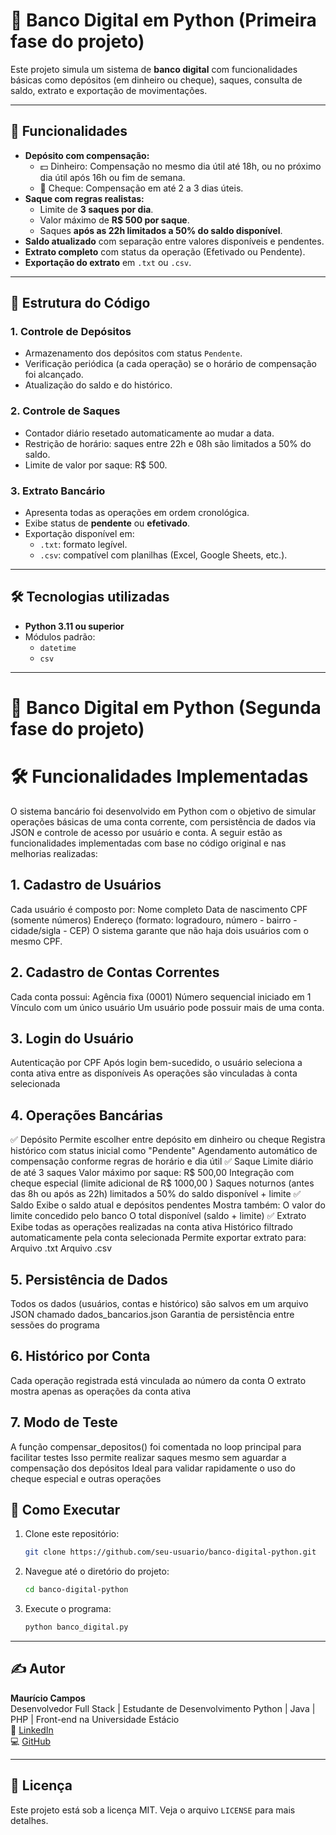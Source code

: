 
# 🏦 Banco Digital em Python (Primeira fase do projeto)

Este projeto simula um sistema de **banco digital** com funcionalidades básicas como depósitos (em dinheiro ou cheque), saques, consulta de saldo, extrato e exportação de movimentações.

---

## 🚀 Funcionalidades

- **Depósito com compensação:**
  - 💵 Dinheiro: Compensação no mesmo dia útil até 18h, ou no próximo dia útil após 16h ou fim de semana.
  - 🧾 Cheque: Compensação em até 2 a 3 dias úteis.
- **Saque com regras realistas:**
  - Limite de **3 saques por dia**.
  - Valor máximo de **R$ 500 por saque**.
  - Saques **após as 22h limitados a 50% do saldo disponível**.
- **Saldo atualizado** com separação entre valores disponíveis e pendentes.
- **Extrato completo** com status da operação (Efetivado ou Pendente).
- **Exportação do extrato** em `.txt` ou `.csv`.

---

## 📂 Estrutura do Código

### 1. Controle de Depósitos
- Armazenamento dos depósitos com status `Pendente`.
- Verificação periódica (a cada operação) se o horário de compensação foi alcançado.
- Atualização do saldo e do histórico.

### 2. Controle de Saques
- Contador diário resetado automaticamente ao mudar a data.
- Restrição de horário: saques entre 22h e 08h são limitados a 50% do saldo.
- Limite de valor por saque: R$ 500.

### 3. Extrato Bancário
- Apresenta todas as operações em ordem cronológica.
- Exibe status de **pendente** ou **efetivado**.
- Exportação disponível em:
  - `.txt`: formato legível.
  - `.csv`: compatível com planilhas (Excel, Google Sheets, etc.).

---

## 🛠 Tecnologias utilizadas

- **Python 3.11 ou superior**
- Módulos padrão:
  - `datetime`
  - `csv`

---

# 🏦 Banco Digital em Python (Segunda fase do projeto)

# 🛠️ Funcionalidades Implementadas
O sistema bancário foi desenvolvido em Python com o objetivo de simular operações básicas de uma conta corrente, com persistência de dados via JSON e controle de acesso por usuário e conta. A seguir estão as funcionalidades implementadas com base no código original e nas melhorias realizadas:

## 1. Cadastro de Usuários
Cada usuário é composto por:
Nome completo
Data de nascimento
CPF (somente números)
Endereço (formato: logradouro, número - bairro - cidade/sigla - CEP)
O sistema garante que não haja dois usuários com o mesmo CPF.

## 2. Cadastro de Contas Correntes
Cada conta possui:
Agência fixa (0001)
Número sequencial iniciado em 1
Vínculo com um único usuário
Um usuário pode possuir mais de uma conta.

## 3. Login do Usuário
Autenticação por CPF
Após login bem-sucedido, o usuário seleciona a conta ativa entre as disponíveis
As operações são vinculadas à conta selecionada

## 4. Operações Bancárias
✅ Depósito
Permite escolher entre depósito em dinheiro ou cheque
Registra histórico com status inicial como "Pendente"
Agendamento automático de compensação conforme regras de horário e dia útil
✅ Saque
Limite diário de até 3 saques
Valor máximo por saque: R$ 500,00
Integração com cheque especial (limite adicional de R$ 1000,00 )
Saques noturnos (antes das 8h ou após as 22h) limitados a 50% do saldo disponível + limite
✅ Saldo
Exibe o saldo atual e depósitos pendentes
Mostra também:
O valor do limite concedido pelo banco
O total disponível (saldo + limite)
✅ Extrato
Exibe todas as operações realizadas na conta ativa
Histórico filtrado automaticamente pela conta selecionada
Permite exportar extrato para:
Arquivo .txt
Arquivo .csv

## 5. Persistência de Dados
Todos os dados (usuários, contas e histórico) são salvos em um arquivo JSON chamado dados_bancarios.json
Garantia de persistência entre sessões do programa

## 6. Histórico por Conta
Cada operação registrada está vinculada ao número da conta
O extrato mostra apenas as operações da conta ativa

## 7. Modo de Teste
A função compensar_depositos() foi comentada no loop principal para facilitar testes
Isso permite realizar saques mesmo sem aguardar a compensação dos depósitos
Ideal para validar rapidamente o uso do cheque especial e outras operações


## 🧪 Como Executar

1. Clone este repositório:
   ```bash
   git clone https://github.com/seu-usuario/banco-digital-python.git
   ```

2. Navegue até o diretório do projeto:
   ```bash
   cd banco-digital-python
   ```

3. Execute o programa:
   ```bash
   python banco_digital.py
   ```

---

## ✍️ Autor

**Maurício Campos**  
Desenvolvedor Full Stack | Estudante de Desenvolvimento Python | Java | PHP | Front-end na Universidade Estácio  
📍 [LinkedIn](https://www.linkedin.com/in/mauricio-campos-4a666b317)  
💻 [GitHub](https://github.com/mauriciocampos1234)

---

## 📄 Licença

Este projeto está sob a licença MIT. Veja o arquivo `LICENSE` para mais detalhes.
